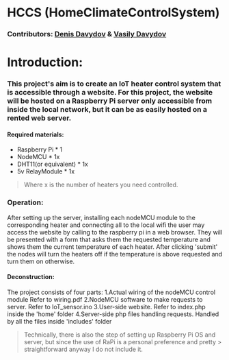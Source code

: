 # HCCS (HomeClimateControlSystem)

### Contributors: [Denis Davydov](https://github.com/DennisDavydov) & [Vasily Davydov](https://github.com/vas-dav)

# Introduction:

### This project's aim is to create an IoT heater control system that is accessible through a website. For this project, the website will be hosted on a Raspberry Pi server only accessible from inside the local network, but it can be as easily hosted on a rented web server.

#### Required materials:

- Raspberry Pi * 1
- NodeMCU * 1x
- DHT11(or equivalent) * 1x
- 5v RelayModule * 1x

> Where x is the number of heaters you need controlled.

### Operation:

After setting up the server, installing each nodeMCU module to the corresponding heater and connecting all to the local wifi the user may access the website by calling to the raspberry pi in a web browser.  They will be presented with a form that asks them the requested temperature and shows them the current temperature of each heater. After clicking 'submit' the nodes will turn the heaters off if the temperature is above requested and turn them on otherwise.

#### Deconstruction:
The project consists of four parts:
1.Actual wiring of the nodeMCU control module
	Refer to wiring.pdf
2.NodeMCU software to make requests to server.
	Refer to IoT_sensor.ino
3.User-side website.
	Refer to index.php inside the 'home' folder
4.Server-side php files handling requests.
	Handled by all the files inside 'includes' folder

> Technically, there is also the step of setting up Raspberry Pi OS and server, but since the use of RaPi is a personal preference and pretty > straightforward anyway I do not include it.
